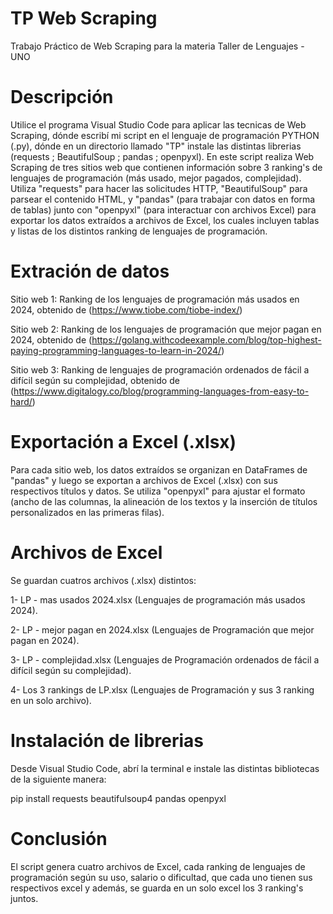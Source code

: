 # TP Web Scraping
Trabajo Práctico de Web Scraping para la materia Taller de Lenguajes - UNO

# Descripción
Utilice el programa Visual Studio Code para aplicar las tecnicas de Web Scraping, dónde escribí mi script en el lenguaje de programación PYTHON (.py), dónde en un directorio llamado "TP" instale las distintas librerias (requests ; BeautifulSoup ; pandas ; openpyxl). En este script realiza Web Scraping de tres sitios web que contienen información sobre 3 ranking's de lenguajes de programación (más usado, mejor pagados, complejidad). Utiliza "requests" para hacer las solicitudes HTTP, "BeautifulSoup" para parsear el contenido HTML, y "pandas" (para trabajar con datos en forma de tablas) junto con "openpyxl" (para interactuar con archivos Excel) para exportar los datos extraídos a archivos de Excel, los cuales incluyen tablas y listas de los distintos ranking de lenguajes de programación.

# Extración de datos
Sitio web 1: Ranking de los lenguajes de programación más usados en 2024, obtenido de (https://www.tiobe.com/tiobe-index/)

Sitio web 2: Ranking de los lenguajes de programación que mejor pagan en 2024, obtenido de (https://golang.withcodeexample.com/blog/top-highest-paying-programming-languages-to-learn-in-2024/)

Sitio web 3: Ranking de lenguajes de programación ordenados de fácil a difícil según su complejidad, obtenido de (https://www.digitalogy.co/blog/programming-languages-from-easy-to-hard/)

# Exportación a Excel (.xlsx)
Para cada sitio web, los datos extraídos se organizan en DataFrames de "pandas" y luego se exportan a archivos de Excel (.xlsx) con sus respectivos títulos y datos.
Se utiliza "openpyxl" para ajustar el formato (ancho de las columnas, la alineación de los textos y la inserción de títulos personalizados en las primeras filas).

# Archivos de Excel
Se guardan cuatros archivos (.xlsx) distintos:

1- LP - mas usados 2024.xlsx (Lenguajes de programación más usados 2024).

2- LP - mejor pagan en 2024.xlsx (Lenguajes de Programación que mejor pagan en 2024).

3- LP - complejidad.xlsx (Lenguajes de Programación ordenados de fácil a difícil según su complejidad).

4- Los 3 rankings de LP.xlsx (Lenguajes de Programación y sus 3 ranking en un solo archivo).

# Instalación de librerias
Desde Visual Studio Code, abrí la terminal e instale las distintas bibliotecas de la siguiente manera:

pip install requests beautifulsoup4 pandas openpyxl

# Conclusión
El script genera cuatro archivos de Excel, cada ranking de lenguajes de programación según su uso, salario o dificultad, que cada uno tienen sus respectivos excel y además, se guarda en un solo excel los 3 ranking's juntos.
